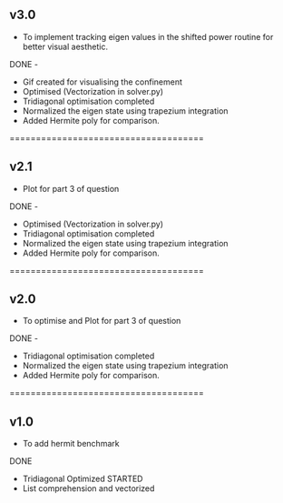v3.0
-------------------

- To implement tracking eigen values in the shifted power routine for better visual aesthetic.

DONE - 

- Gif created for visualising the confinement
- Optimised (Vectorization in solver.py)
- Tridiagonal optimisation completed
- Normalized the eigen state using trapezium integration
- Added Hermite poly for comparison.

=====================================

v2.1
-------------------

- Plot for part 3 of question

DONE - 

- Optimised (Vectorization in solver.py)
- Tridiagonal optimisation completed
- Normalized the eigen state using trapezium integration
- Added Hermite poly for comparison.

=====================================

v2.0
-------------------

- To optimise and Plot for part 3 of question

DONE - 

- Tridiagonal optimisation completed
- Normalized the eigen state using trapezium integration
- Added Hermite poly for comparison.

=====================================

v1.0
-------------------

- To add hermit benchmark

DONE
- Tridiagonal Optimized STARTED
- List comprehension and vectorized
